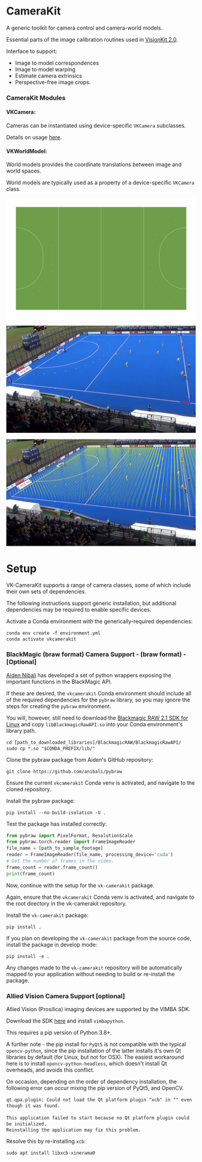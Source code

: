 # CameraKit
A generic toolkit for camera control and camera-world models.

Essential parts of the image calibration routines used in [VisionKit 2.0](git@github.com:ausport/visionkit.git "VisionKit 2.0 Github repository").

Interface to support:
* Image to model correspondences
* Image to model warping
* Estimate camera extrinsics
* Perspective-free image crops.

### CameraKit Modules

#### VKCamera:

Cameras can be instantiated using device-specific `VKCamera` subclasses.  

Details on usage [here](cameras/README.md).


#### VKWorldModel:

World models provides the coordinate translations between image and world spaces.

World models are typically used as a property of a device-specific `VKCamera` class.

![](models/surfaces/hockey.png)


![](images/markers.png)

![](images/verticals.png)

# Setup

VK-CameraKit supports a range of camera classes, some of which include their own sets of 
dependencies.

The following instructions support generic installation, but additional dependencies 
may be required to enable specific devices.

Activate a Conda environment with the generically-required dependencies:

```shell
conda env create -f environment.yml
conda activate vkcamerakit
```


### BlackMagic (braw format) Camera Support - (braw format) - [Optional]

[Aiden Nibali](https://github.com/anibali/pybraw) has developed a set of python wrappers exposing the important functions in the BlackMagic API.

If these are desired, the `vkcamerakit` Conda environment should include all of the required dependencies for the
`pybraw` library, so you may ignore the steps for creating the `pybraw` environment.

You will, however, still need to download the [Blackmagic RAW 2.1 SDK for Linux](https://www.blackmagicdesign.com/support/download/ea11ce9660c642879612f363ca387c7f/Linux)
and copy `libBlackmagicRawAPI.so` into your Conda environment's library path.

```shell
cd [path_to_downloaded_libraries]/BlackmagicRAW/BlackmagicRawAPI/
sudo cp *.so "$CONDA_PREFIX/lib/"
```

Clone the pybraw package from Aiden's GitHub repository:

```shell
git clone https://github.com/anibali/pybraw
```
Ensure the current `vkcamerakit` Conda venv is activated, and navigate to the cloned repository.

Install the pybraw package:

```shell
pip install --no-build-isolation -U .
```

Test the package has installed correctly:

```python
from pybraw import PixelFormat, ResolutionScale
from pybraw.torch.reader import FrameImageReader
file_name = [path_to_sample_footage]
reader = FrameImageReader(file_name, processing_device='cuda')
# Get the number of frames in the video.
frame_count = reader.frame_count()
print(frame_count)
```

Now, continue with the setup for the `vk-camerakit` package.

Again, ensure that the `vkcamerakit` Conda venv is activated, and navigate to
the root directory in the vk-camerakit repository.

Install the `vk-camerakit` package:

```shell
pip install .
```

If you plan on developing the `vk-camerakit` package from the source code, install the 
package in develop mode:

```shell
pip install -e .
```

Any changes made to the `vk-camerakit` repository will be automatically mapped to your 
application without needing to build or re-install the package.

### Allied Vision Camera Support [optional]

Allied Vision (Prosilica) imaging devices are supported by the VIMBA SDK.

Download the SDK [here](https://www.alliedvision.com/en/products/vimba-sdk/#c1497) and install `vimbapython`.  

This requires a pip version of Python 3.8+.

A further note - the pip install for `PyQt5` is not compatible with the typical `opencv-python`, since the pip installation
of the latter installs it's own Qt libraries by default (for Linux, but not for OSX).  The easiest workaround here is to
install `opencv-python-headless`, which doesn't install Qt overheads, and avoids this conflict.

On occasion, depending on the order of dependency installation, the following error can occur mixing the pip version of PyQt5, and OpenCV.

```shell
qt.qpa.plugin: Could not load the Qt platform plugin "xcb" in "" even though it was found.

This application failed to start because no Qt platform plugin could be initialized. 
Reinstalling the application may fix this problem.
```

Resolve this by re-installing `xcb`:

```shell
sudo apt install libxcb-xinerama0 
```


